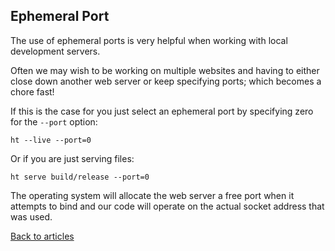 ## Ephemeral Port

The use of ephemeral ports is very helpful when working with local development servers.

Often we may wish to be working on multiple websites and having to either close down another web server or keep specifying ports; which becomes a chore fast!

If this is the case for you just select an ephemeral port by specifying zero for the `--port` option:

```
ht --live --port=0
```

Or if you are just serving files:

```
ht serve build/release --port=0
```

The operating system will allocate the web server a free port when it attempts to bind and our code will operate on the actual socket address that was used.

[Back to articles](..)
